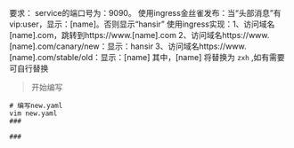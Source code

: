要求：
service的端口号为：9090。
使用ingress金丝雀发布：当“头部消息”有vip:user，显示：[name]。否则显示“hansir”
使用ingress实现：1、访问域名[name].com，跳转到https://www.[name].com
2、访问域名https://www.[name].com/canary/new：显示：hansir
3、访问域名https://www.[name].com/stable/old：显示：[name]
其中，[name] 将替换为 `zxh` ,如有需要可自行替换

> 开始编写

```shell
# 编写new.yaml
vim new.yaml
###

###
```